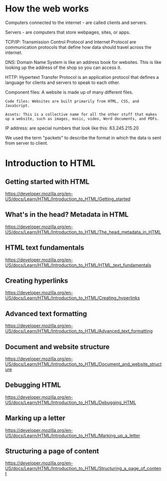 # How the web works

Computers connected to the internet - are called clients and servers.

Servers - are computers that store webpages, sites, or apps.

TCP/IP: Transmission Control Protocol and Internet Protocol are communication protocols that define how data should travel across the internet.

DNS: Domain Name System is like an address book for websites. This is like looking up the address of the shop so you can access it.

HTTP: Hypertext Transfer Protocol is an application protocol that defines a language for clients and servers to speak to each other.

Component files: A website is made up of many different files.

    Code files: Websites are built primarily from HTML, CSS, and JavaScript.

    Assets: This is a collective name for all the other stuff that makes up a website, such as images, music, video, Word documents, and PDFs.

IP address: are special numbers that look like this: 63.245.215.20

We used the term "packets" to describe the format in which the data is sent from server to client.


# Introduction to HTML

## Getting started with HTML
https://developer.mozilla.org/en-US/docs/Learn/HTML/Introduction_to_HTML/Getting_started

## What's in the head? Metadata in HTML
https://developer.mozilla.org/en-US/docs/Learn/HTML/Introduction_to_HTML/The_head_metadata_in_HTML

## HTML text fundamentals
https://developer.mozilla.org/en-US/docs/Learn/HTML/Introduction_to_HTML/HTML_text_fundamentals

## Creating hyperlinks
https://developer.mozilla.org/en-US/docs/Learn/HTML/Introduction_to_HTML/Creating_hyperlinks

## Advanced text formatting
https://developer.mozilla.org/en-US/docs/Learn/HTML/Introduction_to_HTML/Advanced_text_formatting

## Document and website structure
https://developer.mozilla.org/en-US/docs/Learn/HTML/Introduction_to_HTML/Document_and_website_structure

## Debugging HTML
https://developer.mozilla.org/en-US/docs/Learn/HTML/Introduction_to_HTML/Debugging_HTML

## Marking up a letter
https://developer.mozilla.org/en-US/docs/Learn/HTML/Introduction_to_HTML/Marking_up_a_letter

## Structuring a page of content
https://developer.mozilla.org/en-US/docs/Learn/HTML/Introduction_to_HTML/Structuring_a_page_of_content